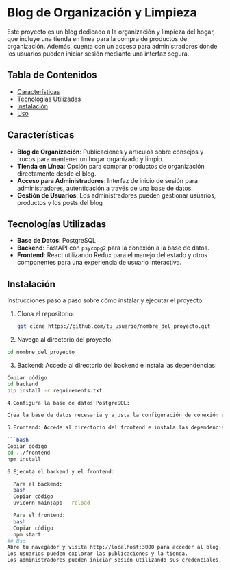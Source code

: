 # Blog de Organización y Limpieza

Este proyecto es un blog dedicado a la organización y limpieza del hogar, que incluye una tienda en línea para la compra de productos de organización. Además, cuenta con un acceso para administradores donde los usuarios pueden iniciar sesión mediante una interfaz segura.

## Tabla de Contenidos

- [Características](#características)
- [Tecnologías Utilizadas](#tecnologías-utilizadas)
- [Instalación](#instalación)
- [Uso](#uso)

## Características

- **Blog de Organización**: Publicaciones y artículos sobre consejos y trucos para mantener un hogar organizado y limpio.
- **Tienda en Línea**: Opción para comprar productos de organización directamente desde el blog.
- **Acceso para Administradores**: Interfaz de inicio de sesión para administradores, autenticación a través de una base de datos.
- **Gestión de Usuarios**: Los administradores pueden gestionar usuarios, productos y los posts del blog

## Tecnologías Utilizadas

- **Base de Datos**: PostgreSQL
- **Backend**: FastAPI con `psycopg2` para la conexión a la base de datos.
- **Frontend**: React utilizando Redux para el manejo del estado y otros componentes para una experiencia de usuario interactiva.

## Instalación

Instrucciones paso a paso sobre cómo instalar y ejecutar el proyecto:

1. Clona el repositorio:
   ```bash
   git clone https://github.com/tu_usuario/nombre_del_proyecto.git
   ```

2. Navega al directorio del proyecto:

  ```bash
  cd nombre_del_proyecto
   ```

3. Backend: Accede al directorio del backend e instala las dependencias:

  ```bash
  Copiar código
  cd backend
  pip install -r requirements.txt

4.Configura la base de datos PostgreSQL:

  Crea la base de datos necesaria y ajusta la configuración de conexión en el archivo de configuración.

5.Frontend: Accede al directorio del frontend e instala las dependencias:

  ```bash
  Copiar código
  cd ../frontend
  npm install

6.Ejecuta el backend y el frontend:

    Para el backend:
    bash
    Copiar código
    uvicorn main:app --reload

    Para el frontend:
    bash
    Copiar código
    npm start
## Uso
Abre tu navegador y visita http://localhost:3000 para acceder al blog.
Los usuarios pueden explorar las publicaciones y la tienda.
Los administradores pueden iniciar sesión utilizando sus credenciales, que se validan contra la base de datos.
